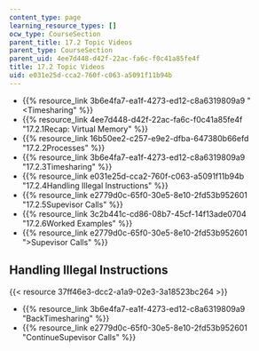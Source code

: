 ```yaml
---
content_type: page
learning_resource_types: []
ocw_type: CourseSection
parent_title: 17.2 Topic Videos
parent_type: CourseSection
parent_uid: 4ee7d448-d42f-22ac-fa6c-f0c41a85fe4f
title: 17.2 Topic Videos
uid: e031e25d-cca2-760f-c063-a5091f11b94b
---
```


*   {{% resource_link 3b6e4fa7-ea1f-4273-ed12-c8a6319809a9 "\<Timesharing" %}}
*   {{% resource_link 4ee7d448-d42f-22ac-fa6c-f0c41a85fe4f "17.2.1Recap: Virtual Memory" %}}
*   {{% resource_link 16b50ee2-c257-e9e2-dfba-647380b66efd "17.2.2Processes" %}}
*   {{% resource_link 3b6e4fa7-ea1f-4273-ed12-c8a6319809a9 "17.2.3Timesharing" %}}
*   {{% resource_link e031e25d-cca2-760f-c063-a5091f11b94b "17.2.4Handling Illegal Instructions" %}}
*   {{% resource_link e2779d0c-65f0-30e5-8e10-2fd53b952601 "17.2.5Supevisor Calls" %}}
*   {{% resource_link 3c2b441c-cd86-08b7-45cf-14f13ade0704 "17.2.6Worked Examples" %}}
*   {{% resource_link e2779d0c-65f0-30e5-8e10-2fd53b952601 "\>Supevisor Calls" %}}

Handling Illegal Instructions
-----------------------------

{{< resource 37ff46e3-dcc2-a1a9-02e3-3a18523bc264 >}}

*   {{% resource_link 3b6e4fa7-ea1f-4273-ed12-c8a6319809a9 "BackTimesharing" %}}
*   {{% resource_link e2779d0c-65f0-30e5-8e10-2fd53b952601 "ContinueSupevisor Calls" %}}